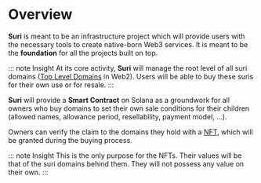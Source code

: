 # Overview

**Suri** is meant to be an infrastructure project which will provide users with the necessary tools to create
native-born Web3 services. It is meant to be the **foundation** for all the projects built on top.

::: note Insight
At its core activity, **Suri** will manage the root level of all suri domains ([Top Level Domains][TLD] in Web2). Users
will be able to buy these suris for their own use or for resale.
:::

**Suri** will provide a **Smart Contract** on Solana as a groundwork for all owners who buy domains to set their own
sale conditions for their children (allowed names, allowance period, resellability, payment model, ...).

Owners can verify the claim to the domains they hold with a [NFT](/domains/nfts), which will be granted during the
buying process.

::: note Insight
This is the only purpose for the NFTs. Their values will be that of the suri domains behind them. They will not possess
any value on their own.
:::

[TLD]: https://en.wikipedia.org/wiki/Top-level_domain